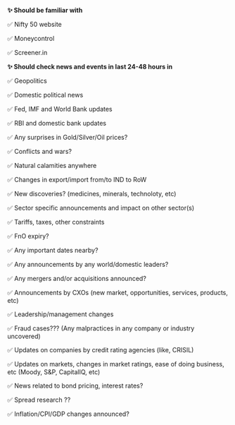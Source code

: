 
**✨ Should be familiar with**

✅ Nifty 50 website 

✅ Moneycontrol 

✅ Screener.in 


**✨ Should check news and events in last 24-48 hours in**

✅ Geopolitics 

✅ Domestic political news 

✅ Fed, IMF and World Bank updates 

✅ RBI and domestic bank updates 

✅ Any surprises in Gold/Silver/Oil prices? 

✅ Conflicts and wars? 

✅ Natural calamities anywhere 

✅ Changes in export/import from/to IND to RoW 

✅ New discoveries? (medicines, minerals, technoloty, etc)

✅ Sector specific announcements and impact on other sector(s) 

✅ Tariffs, taxes, other constraints 

✅ FnO expiry? 

✅ Any important dates nearby? 

✅ Any announcements by any world/domestic leaders? 

✅ Any mergers and/or acquisitions announced? 

✅ Announcements by CXOs (new market, opportunities, services, products, etc) 

✅ Leadership/management changes 

✅ Fraud cases??? (Any malpractices in any company or industry uncovered) 

✅ Updates on companies by credit rating agencies (like, CRISIL) 

✅ Updates on markets, changes in market ratings, ease of doing business, etc (Moody, S&P, CapitalIQ, etc) 

✅ News related to bond pricing, interest rates? 

✅ Spread research ??

✅ Inflation/CPI/GDP changes announced? 

